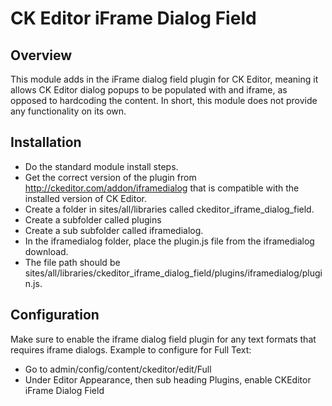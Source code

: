 CK Editor iFrame Dialog Field
=============================

## Overview
This module adds in the iFrame dialog field plugin for CK Editor, meaning it allows CK Editor dialog popups to be populated with and iframe, as opposed to hardcoding the content. In short, this module does not provide any functionality on its own.

## Installation
- Do the standard module install steps.
- Get the correct version of the plugin from http://ckeditor.com/addon/iframedialog that is compatible with the installed version of CK Editor.
- Create a folder in sites/all/libraries called ckeditor\_iframe\_dialog\_field.
- Create a subfolder called plugins
- Create a sub subfolder called iframedialog.
- In the iframedialog folder, place the plugin.js file from the iframedialog download. 
- The file path should be sites/all/libraries/ckeditor\_iframe\_dialog\_field/plugins/iframedialog/plugin.js.

## Configuration
Make sure to enable the iframe dialog field plugin for any text formats that requires iframe dialogs. Example to configure for Full Text:

- Go to admin/config/content/ckeditor/edit/Full
- Under Editor Appearance, then sub heading Plugins, enable CKEditor iFrame Dialog Field